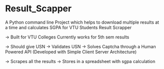 # Result_Scapper
A Python command line Project which helps to download multiple results at a time and calculates SGPA for VTU Students 
Result Scrapper

 -> Built for VTU Colleges
 Currently works for 5th sem results

 -> Should give USN
 -> Validates USN
 -> Solves Captcha through a Human Powered API (Developed with Simple Client Server Architecture)

 -> Scrapes all the results
 -> Stores in a spreadsheet with sgpa calculation
 
